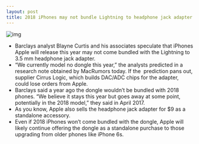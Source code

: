 ```yaml
---
layout: post
title: 2018 iPhones may not bundle Lightning to headphone jack adapter
---
```

![img](http://media.idownloadblog.com/wp-content/uploads/2016/07/Lightning_3.5mm_adapter_iphone_7_tinhte-001.jpg)
* Barclays analyst Blayne Curtis and his associates speculate that iPhones Apple will release this year may not come bundled with the Lightning to 3.5 mm headphone jack adapter.
* “We currently model no dongle this year,” the analysts predicted in a research note obtained by MacRumors today. If the  prediction pans out, supplier Cirrus Logic, which builds DAC/ADC chips for the adapter, could lose orders from Apple.
* Barclays said a year ago the dongle wouldn’t be bundled with 2018 phones. “We believe it stays this year but goes away at some point, potentially in the 2018 model,” they said in April 2017.
* As you know, Apple also sells the headphone jack adapter for $9 as a standalone accessory.
* Even if 2018 iPhones won’t come bundled with the dongle, Apple will likely continue offering the dongle as a standalone purchase to those upgrading from older phones like iPhone 6s.

